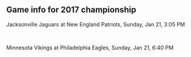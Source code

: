 ## Game info for 2017 championship
Jacksonville Jaguars at New England Patriots, Sunday, Jan 21, 3:05 PM


<br/>

Minnesota Vikings at Philadelphia Eagles, Sunday, Jan 21, 6:40 PM

